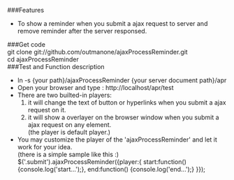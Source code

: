###Features
* To  show a reminder when you submit a ajax request to server and remove reminder after the server responsed.   
   
###Get code    
    git clone git://github.com/outmanone/ajaxProcessReminder.git   
    cd ajaxProcessReminder   
###Test and Function description       

* ln -s {your path}/ajaxProcessReminder {your server document path}/apr    
* Open your browser and type : http://localhost/apr/test   
* There are two builted-in players:     
  1. it will change the text of button or hyperlinks when you submit a ajax request on it.   
  2. it will show a overlayer on the browser window when you submit a ajax request on any element.     
     (the player is default player.)    
* You may customize the player of the 'ajaxProcessReminder' and let it work for your idea.     
  (there is a simple sample like this :)    
	$('.submit').ajaxProcessReminder({player:{
	   start:function() {console.log('start...');},
	   end:function() {console.log('end...');}
	}});
